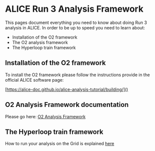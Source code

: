 # ALICE Run 3 Analysis Framework

This pages document everything you need to know about doing Run 3 analysis in ALICE. In order to be up to speed you need to learn about:
* Installation of the O2 framework
* The O2 analysis framework
* The Hyperloop train framework

## Installation of the O2 framework

To install the O2 framework please follow the instructions provide in the official ALICE software page:

[https://alice-doc.github.io/alice-analysis-tutorial/building/]()

## O2 Analysis Framework documentation

Please go here: [O2 Analysis Framework](framework.md)

## The Hyperloop train framework

How to run your analysis on the Grid is explained [here](hyperloop.md)
